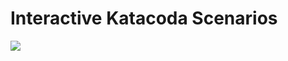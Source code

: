 # Interactive Katacoda Scenarios

[![](http://shields.katacoda.com/katacoda/antje-barth/count.svg)](https://www.katacoda.com/antje-barth "Get your profile on Katacoda.com")
